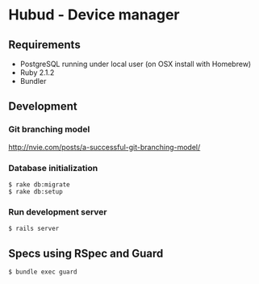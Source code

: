 # Hubud - Device manager


## Requirements

- PostgreSQL running under local user (on OSX install with Homebrew)
- Ruby 2.1.2
- Bundler


## Development

### Git branching model

http://nvie.com/posts/a-successful-git-branching-model/

### Database initialization

    $ rake db:migrate
    $ rake db:setup


### Run development server

    $ rails server


## Specs using RSpec and Guard

    $ bundle exec guard
